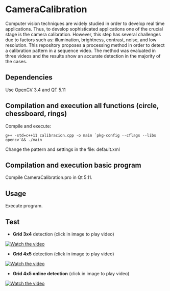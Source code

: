 # CameraCalibration

Computer vision techniques are widely studied in order to develop real time applications. Thus, to develop sophisticated applications one of the crucial stage is the camera calibration. However, this step has several challenges due to factors such as: illumination, brightness, contrast, noise, and low resolution. This repository proposes a processing method in order to detect a calibration pattern in a sequence video. The method was evaluated in three videos and the results show an accurate detection in the majority of the cases.

## Dependencies

Use [OpenCV](https://opencv.org/) 3.4 and [QT](https://www.qt.io/) 5.11

## Compilation and execution all functions (circle, chessboard, rings)

Compile and execute:

```console
g++ -std=c++11 calibracion.cpp -o main `pkg-config --cflags --libs opencv`&& ./main
```

Change the pattern and settings in the file: default.xml

## Compilation and execution basic program

Compile CameraCalibration.pro in Qt 5.11.

## Usage

Execute program.


## Test

* **Grid 3x4** detection (click in image to play video)

[![Watch the video](https://i.imgur.com/ztK9luV.png)](https://youtu.be/w7SZ-9yJCts)


* **Grid 4x5** detection (click in image to play video)

[![Watch the video](https://i.imgur.com/BxgIfVo.png)](https://youtu.be/A9ZRA_AWvHI)


* **Grid 4x5 online detection** (click in image to play video)

[![Watch the video](https://i.imgur.com/s0n7vvA.png)](https://youtu.be/3CqVtkllsrk)

